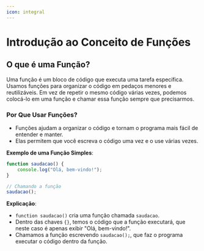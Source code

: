 ```yaml
---
icon: integral
---
```


# Introdução ao Conceito de Funções

## **O que é uma Função?**

Uma função é um bloco de código que executa uma tarefa específica. Usamos funções para organizar o código em pedaços menores e reutilizáveis. Em vez de repetir o mesmo código várias vezes, podemos colocá-lo em uma função e chamar essa função sempre que precisarmos.

### **Por Que Usar Funções?**

* Funções ajudam a organizar o código e tornam o programa mais fácil de entender e manter.
* Elas permitem que você escreva o código uma vez e o use várias vezes.

**Exemplo de uma Função Simples**:

```javascript
function saudacao() {
    console.log("Olá, bem-vindo!");
}

// Chamando a função
saudacao();
```

**Explicação**:

* `function saudacao()` cria uma função chamada `saudacao`.
* Dentro das chaves `{}`, temos o código que a função executará, que neste caso é apenas exibir "Olá, bem-vindo!".
* Chamamos a função escrevendo `saudacao();`, que faz o programa executar o código dentro da função.
